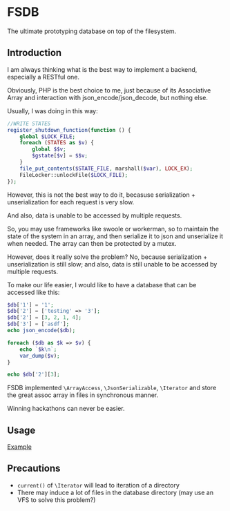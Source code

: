 # FSDB

The ultimate prototyping database on top of the filesystem.

## Introduction
I am always thinking what is the best way to implement a backend, especially a RESTful one.

Obviously, PHP is the best choice to me, just because of its Associative Array and interaction with json_encode/json_decode, but nothing else.

Usually, I was doing in this way:

```php
//WRITE STATES
register_shutdown_function(function () {
    global $LOCK_FILE;
    foreach (STATES as $v) {
        global $$v;
        $gstate[$v] = $$v;
    }
    file_put_contents($STATE_FILE, marshall($var), LOCK_EX);
    FileLocker::unlockFile($LOCK_FILE);
});
```

However, this is not the best way to do it, becasuse serialization + unserialization for each request is very slow.

And also, data is unable to be accessed by multiple requests.

So, you may use frameworks like swoole or workerman, so to maintain the state of the system in an array, and then serialize it to json and unserialize it when needed. The array can then be protected by a mutex.

However, does it really solve the problem? No, because serialization + unserialization is still slow; and also, data is still unable to be accessed by multiple requests.

To make our life easier, I would like to have a database that can be accessed like this:

```php
$db['1'] = '1';
$db['2'] = ['testing' => '3'];
$db['2'] = [3, 2, 1, 4];
$db['3'] = ['asdf'];
echo json_encode($db);

foreach ($db as $k => $v) {
    echo `$k\n`;
    var_dump($v);
}

echo $db['2'][3];
```

FSDB implemented `\ArrayAccess`, `\JsonSerializable`, `\Iterator` and store the great assoc array in files in synchronous manner.

Winning hackathons can never be easier.

## Usage

[Example](example.php)

## Precautions

- `current()` of `\Iterator` will lead to iteration of a directory
- There may induce a lot of files in the database directory (may use an VFS to solve this problem?)
